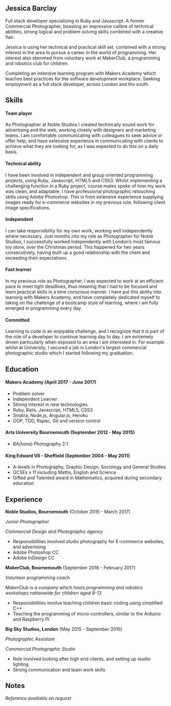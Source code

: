 ## Jessica Barclay

Full stack developer specializing in Ruby and Javascript. A former Commercial Photographer, boasting an impressive calibre of technical abilities, strong logical and problem solving skills combined with a creative flair.

Jessica is using her technical and practical skill set, combined with a strong interest in the area to pursue a career in the world of programming. Her interest also stemmed from voluntary work at MakerClub, a programming and robotics club for children.

Completing an intensive learning program with Makers Academy which teaches best practices for the software development workplace. Seeking employment as a full stack developer, across London and the south.

## Skills


#### Team player

As Photographer at Noble Studios I created technically sound work for advertising and the web, working closely with designers and marketing teams.
I am comfortable communicating with colleagues to seek advice or offer help, and have extensive experience in communicating with clients to achieve what they are looking for, as I was expected to do this on a daily basis.


#### Technical ability

I have been involved in independent and group oriented programming projects, using Ruby, Javascript, HTML5 and CSS3. Whilst implementing a challenging function in a Ruby project, course mates spoke of how my work was clean, and adaptable.
I have professional photographic retouching skills using Adobe Photoshop. This is from extensive experience supplying images ready for e-commerce websites in my previous role, following client image specifications.


#### Independent

I can take responsibility for my own work, working well independently where necessary. Just months into my role as Photographer for Noble Studios,
I successfully worked independently with London’s most famous toy store, over the Christmas period. This happened for two years consecutively,
having built up a good relationship with the client and exceeding their expectations.


#### Fast learner

In my previous role as Photographer, I was expected to work at an efficient pace to meet tight deadlines, thus meaning that I had to be focused and learn practical skills in a time conscious manner. I have put this ability into learning with Makers Academy, and have completely dedicated myself to taking on the challenge of a bootcamp style of learning, where I am fully emerged in programming every day.


#### Committed

Learning to code is an enjoyable challenge, and I recognize that it is part of the role of a developer to continue learning day to day. I am extremely driven particularly when exposed to an area I am interested in. For example whilst at University, I secured a job in London's largest commercial photographic studio which I started following my graduation.


## Education

#### Makers Academy (April 2017 - June 2017)

- Problem solver
- Independent Learner
- Strong interest in new technologies
- Ruby, Rails, Javascript, HTML5, CSS3
- Sinatra, Node.js, Angular.js, Heroku
- OOP, TDD, Rspec, Git and version control

#### Arts University Bournemouth (September 2012 - May 2015)

- BA(hons) Photography 2:1

#### King Edward VII - Sheffield (September 2004 - May 2011)

- A-levels in Photography, Graphic Design, Sociology and General Studies
- GCSEs x 11 including Maths, English and Science
- Gifted and Talented award in Mathematics, acquired during secondary education

## Experience

**Noble Studios, Bournemouth** (October 2015 - March 2017)

*Junior Photographer*

*Commercial Design and Photographic agency*

- Responsibilities involved studio photography for E-commerce websites, and advertising
- Adobe Photoshop CC
- Adobe InDesign CC

**MakerClub, Bournemouth** (September 2016 - February 2017)

*Volunteer programming coach*

*MakerClub is a company which hosts programming and robotics workshops nationwide for children aged 8-13*

- Responsibilities involve teaching children basic coding using simplified C++
- Teaching the programming of micro-controllers, similar to the Arduino and Raspberry Pi

**Big Sky Studios, London** (May 2015 - September 2015)

*Photographic Assistant*

*Commercial Photographic Studio*

- Role involved looking after high end clients, and setting up studio lighting
- Strong communication and team work skills

## Notes

*Reference available on request*
